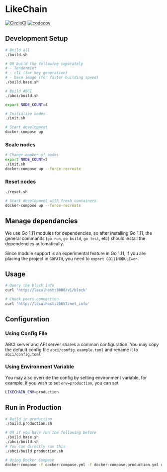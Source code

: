 
# LikeChain

[![CircleCI](https://circleci.com/gh/likecoin/likechain.svg?style=svg)](https://circleci.com/gh/likecoin/likechain) [![codecov](https://codecov.io/gh/likecoin/likechain/branch/master/graph/badge.svg)](https://codecov.io/gh/likecoin/likechain)

## Development Setup
```sh
# Build all
./build.sh

# OR build the following separately
# - Tendermint
# - cli (for key generation)
# - base image (for faster building speed)
./build.base.sh

# Build ABCI
./abci/build.sh

export NODE_COUNT=4

# Initialize nodes
./init.sh

# Start development
docker-compose up
```

### Scale nodes
```sh
# Change number of nodes
export NODE_COUNT=5
./init.sh
docker-compose up --force-recreate
```

### Reset nodes
```sh
./reset.sh

# Start development with fresh containers
docker-compose up --force-recreate
```

## Manage dependancies
We use Go 1.11 modules for dependencies, so after installing Go 1.11, the general commands (`go run`, `go build`, `go test`, etc) should install the dependencies automatically.

Since module support is an experimental feature in Go 1.11, if you are placing the project in `GOPATH`, you need to `export GO111MODULE=on`.

## Usage
```sh
# Query the block info
curl 'http://localhost:3000/v1/block'

# Check peers connection
curl 'http://localhost:26657/net_info'
```

## Configuration

### Using Config File
ABCI server and API server shares a common configuration. You may copy the default config file `abci/config.example.toml` and rename it to `abci/config.toml`

### Using Environment Variable
You may also override the config by setting environment variable, for example, if you wish to set `env=production`, you can set
```sh
LIKECHAIN_ENV=production
```

## Run in Production
```sh
# Build in production
./build.production.sh

# OR if you have run the following before
./build.base.sh
./abci/build.sh
# You can directly run this
./abci/build.production.sh

# Using Docker Compose
docker-compose -f docker-compose.yml -f docker-compose.production.yml up
```

